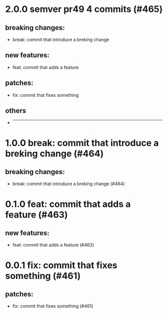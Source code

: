 # 2.0.0 semver pr49 4 commits (#465)

## breaking changes:
* break: commit that introduce a breking change
## new features:
* feat: commit that adds a feature
## patches:
* fix: commit that fixes something
## others
* ---------

# 1.0.0 break: commit that introduce a breking change (#464)

## breaking changes:
* break: commit that introduce a breking change (#464)

# 0.1.0 feat: commit that adds a feature (#463)

## new features:
* feat: commit that adds a feature (#463)

# 0.0.1 fix: commit that fixes something (#461)

## patches:
* fix: commit that fixes something (#461)

